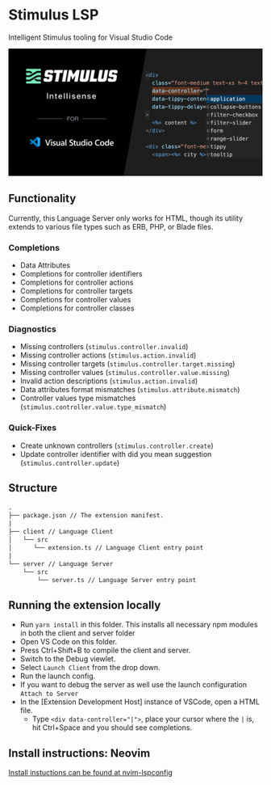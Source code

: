 # Stimulus LSP

Intelligent Stimulus tooling for Visual Studio Code


![](/assets/stimulus-intellisense.png)

## Functionality

Currently, this Language Server only works for HTML, though its utility extends to various file types such as ERB, PHP, or Blade files.

### Completions

* Data Attributes
* Completions for controller identifiers
* Completions for controller actions
* Completions for controller targets
* Completions for controller values
* Completions for controller classes

### Diagnostics

* Missing controllers (`stimulus.controller.invalid`)
* Missing controller actions (`stimulus.action.invalid`)
* Missing controller targets (`stimulus.controller.target.missing`)
* Missing controller values (`stimulus.controller.value.missing`)
* Invalid action descriptions (`stimulus.action.invalid`)
* Data attributes format mismatches (`stimulus.attribute.mismatch`)
* Controller values type mismatches (`stimulus.controller.value.type_mismatch`)

### Quick-Fixes

* Create unknown controllers (`stimulus.controller.create`)
* Update controller identifier with did you mean suggestion (`stimulus.controller.update`)

## Structure

```
.
├── package.json // The extension manifest.
|
├── client // Language Client
│   └── src
│      └── extension.ts // Language Client entry point
|
└── server // Language Server
    └── src
        └── server.ts // Language Server entry point
```

## Running the extension locally

- Run `yarn install` in this folder. This installs all necessary npm modules in both the client and server folder
- Open VS Code on this folder.
- Press Ctrl+Shift+B to compile the client and server.
- Switch to the Debug viewlet.
- Select `Launch Client` from the drop down.
- Run the launch config.
- If you want to debug the server as well use the launch configuration `Attach to Server`
- In the [Extension Development Host] instance of VSCode, open a HTML file.
  - Type `<div data-controller="|">`, place your cursor where the `|` is, hit Ctrl+Space and you should see completions.

## Install instructions: Neovim

[Install instuctions can be found at nvim-lspconfig](https://github.com/neovim/nvim-lspconfig/blob/master/doc/server_configurations.md#stimulus_ls)
